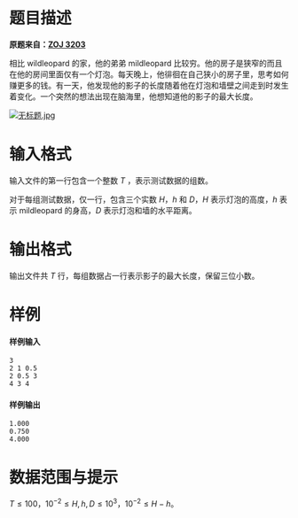 
# 题目描述

**原题来自：[ZOJ 3203](http://acm.zju.edu.cn/onlinejudge/showProblem.do?problemCode=3203)**

相比 wildleopard 的家，他的弟弟 mildleopard 比较穷。他的房子是狭窄的而且在他的房间里面仅有一个灯泡。每天晚上，他徘徊在自己狭小的房子里，思考如何赚更多的钱。有一天，他发现他的影子的长度随着他在灯泡和墙壁之间走到时发生着变化。一个突然的想法出现在脑海里，他想知道他的影子的最大长度。

[![无标题.jpg](/source/loj/10016/img/aHR0cHM6Ly9pLmxvbGkubmV0LzIwMTgvMDcvMDMvNWIzYWMzNmEyY2E0YS5qcGc=.jpg)](https://i.loli.net/2018/07/03/5b3ac36a2ca4a.jpg)

# 输入格式

输入文件的第一行包含一个整数 $T$ ，表示测试数据的组数。  

对于每组测试数据，仅一行，包含三个实数 $H$，$h$ 和 $D$，$H$ 表示灯泡的高度，$h$ 表示 mildleopard 的身高，$D$  表示灯泡和墙的水平距离。

# 输出格式

输出文件共 $T$ 行，每组数据占一行表示影子的最大长度，保留三位小数。

# 样例

#### 样例输入
```plain
3
2 1 0.5
2 0.5 3
4 3 4
```

#### 样例输出
```plain
1.000
0.750
4.000
```

# 数据范围与提示

$T \leq 100$，$10^{-2} \leq H,h,D \leq 10^3$，$10^{-2} \leq H-h$。


